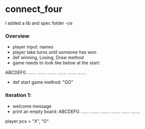 # connect_four

I added a lib and spec folder -ce

### Overview
- player input: names
- player take turns until someone has won
- def winning, Losing, Draw method
- game needs to look like below at the start:

ABCDEFG
.......
.......
.......
.......
.......
.......

- def start game method: "GO"


### Iteration 1:
- welcome message
- print an empty board:
ABCDEFG
.......
.......
.......
.......
.......
.......

player pcs = "X", "O"
